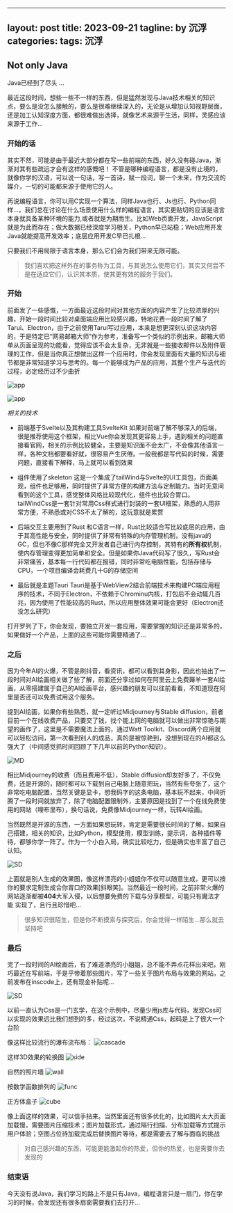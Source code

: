 
---
layout: post
title:  2023-09-21 
tagline: by 沉浮
categories: 
tags: 沉浮
---

<!--more-->
## Not only Java

Java已经到了尽头 ...

最近这段时间，想些一些不一样的东西，但是猛然发现与Java技术相关的知识点，要么是没怎么接触的，要么是很难继续深入的，无论是从增加认知视野层面，还是加工认知深度方面，都很难做出选择，就像艺术来源于生活，同样，灵感应该来源于工作...

### 开始的话

其实不然，可能是由于最近大部分都在写一些前端的东西，好久没有碰Java，渐渐对其有些疏远才会有这样的感慨吧！
不管是哪种编程语言，都是没有止境的，就像你学的汉语，可以说一句话，写一首诗，赋一段词，聊一个未来，作为交流的媒介，一切的可能都来源于使用它的人。

再说编程语言，你可以用C实现一个算法，同样Java也行、Js也行、Python同样...，我们总在讨论在什么场景使用什么样的编程语言，其实更贴切的应该是语言本身就具备某种环境的能力,或者就是为期而生。比如Web页面开发，JavaScript就是为此而存在；做大数据已经深度学习相关，Python早已站稳；Web应用开发Java就能提高开发效率；底层应用开发C早已扎根...

只要我们不用局限于语言本身，那么它们会为我们带来无限可能。

> 我们喜欢把这样外在的事务称为工具，与其说怎么使用它们，其实又何尝不是在适应它们，认识其本质，使其更有效的服务于我们。

### 开始

前面发了一些感慨，一方面最近这段时间对其他方面的内容产生了比较浓厚的兴趣，开始一段时间比较对桌面端应用比较感兴趣，特地花费一段时间了解了Tarui、Electron，由于之前使用Tarui写过应用，本来是想更深刻认识这块内容的，于是特定已“网易邮箱大师”作为参考，准备写一个类似的示例出来，邮箱大师单从页面呈现的功能看，觉得应该不会太复杂，无非就是一些接收邮件以及附件管理的工作，但是当你真正想做出这样一个应用时，你会发现里面有大量的知识与细节都是非常知道学习与思考的。每一个能够成为产品的应用，其整个生产与迭代的过程，必定经历过不少曲折

![app](/assets/images/2023/sucls/09_21/app.png)

![app](/assets/images/2023/sucls/09_21/app-2.png)

*相关的技术*

+ 前端基于Svelte以及其构建工具SvelteKit
  如果对前端了解不够深入的后端，很是推荐使用这个框架，相比Vue你会发现其更容易上手，遇到相关的问题直接看官网，相关的示例比较健全，主要是知识面不会太广，不会像其他语言一样，各种文档都要看好就，很容易产生厌倦。一般我都是写代码的时候，需要问题，直接看下解释，马上就可以看到效果

+ 组件使用了skeleton
  这是一个集成了tailWind与Svelte的UI工具包，页面美观，组件也足够用，同时提供了非常方便的构建方法与定制能力。当时无意间看到的这个工具，感觉整体风格比较现代化，组件也比较合胃口。tailWindCss是一套针对常用Css样式进行封装的一套UI框架，熟悉的人用非常方便，不熟悉或对CSS不太了解的，这玩意就是累赘

+ 后端交互主要用到了Rust
  和C语言一样，Rust比较适合写比较底层的应用，由于其高性能与安全，同时提供了非常有特殊的内存管理机制，没有java的GC，但也不像C那样完全又开发者自己进行内存控制，其特有的**所有权**机制，使内存管理变得更加简单和安全。但是如果你Java代码写了很久，写Rust会非常痛苦，基本每一行代码都在报错，同时非常吃电脑性能，包括存储与CPU，一个项目编译会耗费几十G的存储空间

+ 最后就是主题Tauri
  Tauri是基于WebView2结合前端技术来构建PC端应用程序的技术，不同于Electron，不依赖于Chrominu内核，打包后不会动辄几百兆，因为使用了性能较高的Rust，所以应用整体效果可能会更好（Electron还没怎么研究）

打开罗列了下，你会发现，要独立开发一套应用，需要掌握的知识还是非常多的，如果做好一个产品，上面的这些可能你需要精通了...

### 之后

因为今年AI的火爆，不管是刷抖音，看资讯，都可以看到其身影，因此也抽出了一段时间对AI绘画相关做了些了解，前面还分享过如何在阿里云上免费薅羊一套AI绘画，从零搭建属于自己的AI绘画平台，感兴趣的朋友可以往前看看，不知道现在阿里是否还可以免费试用这个服务。

提到AI绘画，如果你有些熟悉，就一定听过Midjourney与Stable diffusion，前者目前一个在线收费产品，只要交了钱，找个能上网的电脑就可以做出非常惊艳与期望的画作了，这里是不需要魔法上面的，通过Watt Toolkit、Discord两个应用就可以轻松访问，第一次看到别人的成品，真的是被惊艳到，没想到现在的AI都这么强大了（中间感觉抓时间回顾了下几年以前的Python知识）。

![MD](/assets/images/2023/sucls/09_21/MD.png)

相比Midjourney的收费（而且费用不低），Stable diffusion却友好多了，不仅免费，还是开源的，随时都可以下载到自己电脑上随意把玩，当然有些夸张了，这个非常吃电脑配置，当然关键是显卡，想我码字的这条电脑，基本玩不起来，中间折腾了一段时间就放弃了，除了电脑配置限制外，主要原因是找到了一个在线免费使用的网站（哩布里布），换句话说，免费像Midjourney一样，玩转AI绘画。

当然既然是开源的东西，一方面如果想玩转，肯定是需要很长时间的了解，如果自己搭建，相关的知识，比如Python，模型使用，模型训练，提示词，各种插件等待，都够你学一阵了。作为一个小白入局，确实比较吃力，但是确实也丰富了自己认知。

![SD](/assets/images/2023/sucls/09_21/SD.png)

上面就是别人生成的效果图，像这样漂亮的小姐姐你不仅可以随意生成，更可以按你的要求定制生成合你胃口的效果[斜眼笑]。当然最近一段时间，之前非常火爆的网站逐渐都被**404**大军入侵，以后想要免费的下载与分享模型，可能只有魔法才能
实现了，且行且珍惜吧...

> 很多知识很陌生，但是你不断摸索与探究后，你会觉得一样陌生...那么就去坚持吧

### 最后

完了一段时间的AI绘画后，有了难道漂亮的小姐姐，总不能不弄点花样出来吧，刚巧最近在写前端，于是乎带着那些图片，写了一些关于图片布局与效果的网站，之前发布在inscode上，还有现金补贴呢...

![SD](/assets/images/2023/sucls/09_21/IMAGES.png)

以前一直认为Css是一门玄学，在这个示例中，尽量少用js库与代码，发现Css可以实现的效果远比我们想到的多，经过这次，不说精通Css，起码是上了很大一个台阶

像这样比较流行的瀑布流布局：
![cascade](/assets/images/2023/sucls/09_21/cascade.png)

这样3D效果的轮换图
![side](/assets/images/2023/sucls/09_21/side.png)

自然的照片墙
![wall](/assets/images/2023/sucls/09_21/wall.png)

按数学函数排列的
![func](/assets/images/2023/sucls/09_21/func.png)

正方体盒子
![cube](/assets/images/2023/sucls/09_21/cube.png)

像上面这样的效果，可以信手拈来。当然里面还有很多优化的，比如图片太大页面加载慢，需要图片压缩技术；图片加载形式，通过隔行扫描、分布加载等方式提示用户体验；空图占位待加载完成后替换图片等待，都是需要去了解与面临的挑战


> 对自己感兴趣的东西，可能更能激起你的热爱，但你的热爱，也是需要你去发现的

### 结束语

今天没有说Java，我们学习的路上不是只有Java，编程语言只是一扇门，你在学习的时候，会发现还有很多扇窗需要我们去打开...